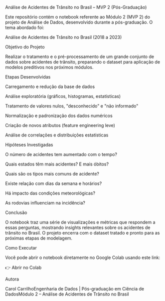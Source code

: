 Análise de Acidentes de Trânsito no Brasil – MVP 2 (Pós-Graduação)

Este repositório contém o notebook referente ao Módulo 2 (MVP 2) do projeto de Análise de Dados, desenvolvido durante a pós-graduação. O tema abordado foi:

Análise de Acidentes de Trânsito no Brasil (2018 a 2023)

Objetivo do Projeto

Realizar o tratamento e o pré-processamento de um grande conjunto de dados sobre acidentes de trânsito, preparando o dataset para aplicação de modelos preditivos nos próximos módulos.

Etapas Desenvolvidas

Carregamento e redução da base de dados

Análise exploratória (gráficos, histogramas, estatísticas)

Tratamento de valores nulos, "desconhecido" e "não informado"

Normalização e padronização dos dados numéricos

Criação de novos atributos (feature engineering leve)

Análise de correlações e distribuições estatísticas

Hipóteses Investigadas

O número de acidentes tem aumentado com o tempo?

Quais estados têm mais acidentes? E mais óbitos?

Quais são os tipos mais comuns de acidente?

Existe relação com dias da semana e horários?

Há impacto das condições meteorológicas?

As rodovias influenciam na incidência?

Conclusão

O notebook traz uma série de visualizações e métricas que respondem a essas perguntas, mostrando insights relevantes sobre os acidentes de trânsito no Brasil. O projeto encerra com o dataset tratado e pronto para as próximas etapas de modelagem.

Como Executar

Você pode abrir o notebook diretamente no Google Colab usando este link:

👉 Abrir no Colab

Autora

Carol CarrilhoEngenharia de Dados | Pós-graduação em Ciência de DadosMódulo 2 – Análise de Acidentes de Trânsito no Brasil
